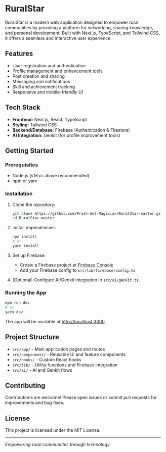 # RuralStar

RuralStar is a modern web application designed to empower rural communities by providing a platform for networking, sharing knowledge, and personal development. Built with Next.js, TypeScript, and Tailwind CSS, it offers a seamless and interactive user experience.

## Features

- User registration and authentication
- Profile management and enhancement tools
- Post creation and sharing
- Messaging and notifications
- Skill and achievement tracking
- Responsive and mobile-friendly UI

## Tech Stack

- **Frontend:** Next.js, React, TypeScript
- **Styling:** Tailwind CSS
- **Backend/Database:** Firebase (Authentication & Firestore)
- **AI Integration:** Genkit (for profile improvement tools)

## Getting Started

### Prerequisites

- Node.js (v18 or above recommended)
- npm or yarn

### Installation

1. Clone the repository:
   ```sh
   git clone https://github.com/Prash-Ant-Magician/RuralStar-master.git
   cd RuralStar-master
   ```
2. Install dependencies:
   ```sh
   npm install
   # or
   yarn install
   ```
3. Set up Firebase:
   - Create a Firebase project at [Firebase Console](https://console.firebase.google.com/)
   - Add your Firebase config to `src/lib/firebase/config.ts`

4. (Optional) Configure AI/Genkit integration in `src/ai/genkit.ts`.

### Running the App

```sh
npm run dev
# or
yarn dev
```
The app will be available at [http://localhost:3000](http://localhost:3000).

## Project Structure

- `src/app/` - Main application pages and routes
- `src/components/` - Reusable UI and feature components
- `src/hooks/` - Custom React hooks
- `src/lib/` - Utility functions and Firebase integration
- `src/ai/` - AI and Genkit flows

## Contributing

Contributions are welcome! Please open issues or submit pull requests for improvements and bug fixes.

## License

This project is licensed under the MIT License.

---

*Empowering rural communities through technology.*
